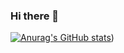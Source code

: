 ### Hi there 👋

[![Anurag's GitHub stats](https://github-readme-stats.vercel.app/api?SpinnerX=anuraghazra)](https://github.com/anuraghazra/github-readme-stats))

<!--
**SpinnerX/SpinnerX** is a ✨ _special_ ✨ repository because its `README.md` (this file) appears on your GitHub profile.

Here are some ideas to get you started:

- 🔭 I’m currently working on ...
- 🌱 I’m currently learning ...
- 👯 I’m looking to collaborate on ...
- 🤔 I’m looking for help with ...
- 💬 Ask me about ...
- 📫 How to reach me: ...
- 😄 Pronouns: ...
- ⚡ Fun fact: ...
-->
